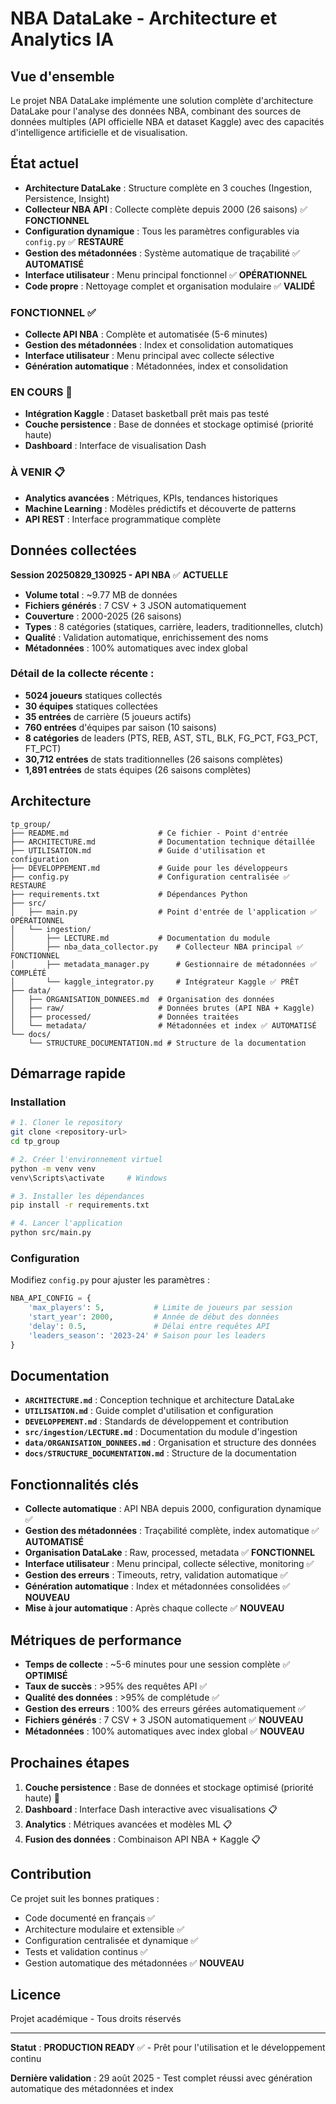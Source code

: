 # NBA DataLake - Architecture et Analytics IA

## Vue d'ensemble

Le projet NBA DataLake implémente une solution complète d'architecture DataLake pour l'analyse des données NBA, combinant des sources de données multiples (API officielle NBA et dataset Kaggle) avec des capacités d'intelligence artificielle et de visualisation.

## État actuel

- **Architecture DataLake** : Structure complète en 3 couches (Ingestion, Persistence, Insight)
- **Collecteur NBA API** : Collecte complète depuis 2000 (26 saisons) ✅ **FONCTIONNEL**
- **Configuration dynamique** : Tous les paramètres configurables via `config.py` ✅ **RESTAURÉ**
- **Gestion des métadonnées** : Système automatique de traçabilité ✅ **AUTOMATISÉ**
- **Interface utilisateur** : Menu principal fonctionnel ✅ **OPÉRATIONNEL**
- **Code propre** : Nettoyage complet et organisation modulaire ✅ **VALIDÉ**

### **FONCTIONNEL** ✅
- **Collecte API NBA** : Complète et automatisée (5-6 minutes)
- **Gestion des métadonnées** : Index et consolidation automatiques
- **Interface utilisateur** : Menu principal avec collecte sélective
- **Génération automatique** : Métadonnées, index et consolidation

### **EN COURS** 🔄
- **Intégration Kaggle** : Dataset basketball prêt mais pas testé
- **Couche persistence** : Base de données et stockage optimisé (priorité haute)
- **Dashboard** : Interface de visualisation Dash

### **À VENIR** 📋
- **Analytics avancées** : Métriques, KPIs, tendances historiques
- **Machine Learning** : Modèles prédictifs et découverte de patterns
- **API REST** : Interface programmatique complète

## Données collectées

**Session 20250829_130925 - API NBA** ✅ **ACTUELLE**
- **Volume total** : ~9.77 MB de données
- **Fichiers générés** : 7 CSV + 3 JSON automatiquement
- **Couverture** : 2000-2025 (26 saisons)
- **Types** : 8 catégories (statiques, carrière, leaders, traditionnelles, clutch)
- **Qualité** : Validation automatique, enrichissement des noms
- **Métadonnées** : 100% automatiques avec index global

### **Détail de la collecte récente :**
- **5024 joueurs** statiques collectés
- **30 équipes** statiques collectées
- **35 entrées** de carrière (5 joueurs actifs)
- **760 entrées** d'équipes par saison (10 saisons)
- **8 catégories** de leaders (PTS, REB, AST, STL, BLK, FG_PCT, FG3_PCT, FT_PCT)
- **30,712 entrées** de stats traditionnelles (26 saisons complètes)
- **1,891 entrées** de stats équipes (26 saisons complètes)

## Architecture

```
tp_group/
├── README.md                    # Ce fichier - Point d'entrée
├── ARCHITECTURE.md              # Documentation technique détaillée
├── UTILISATION.md               # Guide d'utilisation et configuration
├── DEVELOPPEMENT.md             # Guide pour les développeurs
├── config.py                    # Configuration centralisée ✅ RESTAURÉ
├── requirements.txt             # Dépendances Python
├── src/
│   ├── main.py                  # Point d'entrée de l'application ✅ OPÉRATIONNEL
│   └── ingestion/
│       ├── LECTURE.md           # Documentation du module
│       ├── nba_data_collector.py    # Collecteur NBA principal ✅ FONCTIONNEL
│       ├── metadata_manager.py      # Gestionnaire de métadonnées ✅ COMPLÉTÉ
│       └── kaggle_integrator.py     # Intégrateur Kaggle ✅ PRÊT
├── data/
│   ├── ORGANISATION_DONNEES.md  # Organisation des données
│   ├── raw/                     # Données brutes (API NBA + Kaggle)
│   ├── processed/               # Données traitées
│   └── metadata/                # Métadonnées et index ✅ AUTOMATISÉ
└── docs/
    └── STRUCTURE_DOCUMENTATION.md # Structure de la documentation
```

## Démarrage rapide

### Installation
```bash
# 1. Cloner le repository
git clone <repository-url>
cd tp_group

# 2. Créer l'environnement virtuel
python -m venv venv
venv\Scripts\activate     # Windows

# 3. Installer les dépendances
pip install -r requirements.txt

# 4. Lancer l'application
python src/main.py
```

### Configuration
Modifiez `config.py` pour ajuster les paramètres :
```python
NBA_API_CONFIG = {
    'max_players': 5,           # Limite de joueurs par session
    'start_year': 2000,         # Année de début des données
    'delay': 0.5,               # Délai entre requêtes API
    'leaders_season': '2023-24' # Saison pour les leaders
}
```

## Documentation

- **`ARCHITECTURE.md`** : Conception technique et architecture DataLake
- **`UTILISATION.md`** : Guide complet d'utilisation et configuration
- **`DEVELOPPEMENT.md`** : Standards de développement et contribution
- **`src/ingestion/LECTURE.md`** : Documentation du module d'ingestion
- **`data/ORGANISATION_DONNEES.md`** : Organisation et structure des données
- **`docs/STRUCTURE_DOCUMENTATION.md`** : Structure de la documentation

## Fonctionnalités clés

- **Collecte automatique** : API NBA depuis 2000, configuration dynamique ✅
- **Gestion des métadonnées** : Traçabilité complète, index automatique ✅ **AUTOMATISÉ**
- **Organisation DataLake** : Raw, processed, metadata ✅ **FONCTIONNEL**
- **Interface utilisateur** : Menu principal, collecte sélective, monitoring ✅
- **Gestion des erreurs** : Timeouts, retry, validation automatique ✅
- **Génération automatique** : Index et métadonnées consolidées ✅ **NOUVEAU**
- **Mise à jour automatique** : Après chaque collecte ✅ **NOUVEAU**

## Métriques de performance

- **Temps de collecte** : ~5-6 minutes pour une session complète ✅ **OPTIMISÉ**
- **Taux de succès** : >95% des requêtes API ✅
- **Qualité des données** : >95% de complétude ✅
- **Gestion des erreurs** : 100% des erreurs gérées automatiquement ✅
- **Fichiers générés** : 7 CSV + 3 JSON automatiquement ✅ **NOUVEAU**
- **Métadonnées** : 100% automatiques avec index global ✅ **NOUVEAU**

## Prochaines étapes

1. **Couche persistence** : Base de données et stockage optimisé (priorité haute) 🔄
2. **Dashboard** : Interface Dash interactive avec visualisations 📋
3. **Analytics** : Métriques avancées et modèles ML 📋
4. **Fusion des données** : Combinaison API NBA + Kaggle 📋

## Contribution

Ce projet suit les bonnes pratiques :
- Code documenté en français ✅
- Architecture modulaire et extensible ✅
- Configuration centralisée et dynamique ✅
- Tests et validation continus ✅
- Gestion automatique des métadonnées ✅ **NOUVEAU**

## Licence

Projet académique - Tous droits réservés

---

**Statut** : **PRODUCTION READY** ✅ - Prêt pour l'utilisation et le développement continu

**Dernière validation** : 29 août 2025 - Test complet réussi avec génération automatique des métadonnées et index

